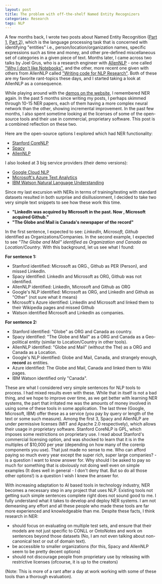 ```yaml
---
layout: post
title: The problem with off-the-shelf Named Entity Recognizers
categories: Research
tags: NLP
---
```


A few months back, I wrote two posts about Named Entity Recognition ([Part 1](https://nishkalavallabhi.github.io/NER1/), [Part 2](https://nishkalavallabhi.github.io/NER2/)), which is the language processing task that is concerned with identifying "entities" i.e., person/location/organization names, specific expressions such as time and money, and other pre-defined miscellaneous set of categories in a given piece of text. Months later, I came across two talks by Joel Grus, who is a research engineer with [AllenNLP](https://allennlp.org/) - one called ["Why I don't like Notebooks"](https://docs.google.com/presentation/d/1n2RlMdmv1p25Xy5thJUhkKGvjtV-dkAIsUXP-AL4ffI/edit#slide=id.g362da58057_0_1), and the other, more recent one given with others from AllenNLP called ["Writing code for NLP Research"](https://github.com/allenai/writing-code-for-nlp-research-emnlp2018). Both of these are my favorite rant-topics these days, and I started taking a look at AllenNLP as a consequence.

While playing around with the [demos on the website](http://demo.allennlp.org), I remembered NER again. In the past 5 months since writing my posts, I perhaps skimmed through 10-15 NER papers, each of them having a more complex neural network than the other, showing incremental improvement. In the past few months, I also spent sometime looking at the licenses of some of the open-source tools and their use in commercial, proprietary software. This post is a combined reflection on these two.

Here are the open-source options I explored which had NER functionality:
- [Stanford CoreNLP](http://corenlp.run/) 
- [Spacy](https://spacy.io/)
- [AllenNLP](https://allennlp.org/)

I also looked at 3 big service providers (their demo versions):
- [Google Cloud NLP](https://cloud.google.com/natural-language/)
- [Microsoft's Azure Text Analytics](https://azure.microsoft.com/en-ca/services/cognitive-services/text-analytics/)
- [IBM Watson Natural Language Understanding](https://www.ibm.com/watson/services/natural-language-understanding/)  

Since my last excursion with NERs in terms of training/testing with standard datasets resulted in both surprise and disillusionment, I decided to take two very simple text snippets to see how these work this time.

- **"LinkedIn was acquired by Microsoft in the past. Now , Microsoft acquired Github."**
- **"The Globe and Mail is Canada's newspaper of the record"**  

In the first sentence, I expected to see: *LinkedIn, Microsoft, Github* identified as Organizations/Companies. In the second example, I expected to see *"The Globe and Mail" identified as Organization and Canada as Location/Country*. With this background, let us see what I found:

**For sentence 1:**
- Stanford identified: Microsoft as ORG., Github as PER (Person), and missed LinkedIn.
- Spacy identified: LinkedIn and Microsoft as ORG, Github was not identified.
- AllenNLP identified: LinkedIn, Microsoft and Github as ORG
- Google's NLP identified: Microsoft as ORG, and LinkedIn and Github as "Other" (not sure what it means)
- Microsoft's Azure identified: LinkedIn and Microsoft and linked them to their Wikipedia pages and missed Github
- Watson identified Microsoft and LinkedIn as companies.  

**For sentence 2:**
- Stanford identified: "Globe" as ORG and Canada as country.
- Spacy identified: "The Globe and Mail" as a ORG and Canada as a Geo-political entity (similar to Location/Country in other tools).
- AllenNLP identified: "Globe and Mail" (without the The) as a ORG and Canada as a Location.
- Google's NLP identified: Globe and Mail, Canada, and strangely enough, **record** as entities.
- Azure identified: The Globe and Mail, Canada and linked them to Wiki pages.
- IBM Watson identified only "Canada".

These are what I considered very simple sentences for NLP tools to process. I had mixed results even with these. While that in itself is not a bad thing, and we hope to improve over time, as we get better with learning NER systems, the part that irritated me was the amounts of money involved in using some of these tools in some application. The last three (Google, Microsoft, IBM) offer these as a service (you pay by query or length of the text or some such measure). Among the first 3, Spacy and AllenNLP are under permissive licenses (MIT and Apache 2.0 respectively), which allows their usage in proprietary software. Stanford CoreNLP is GPL, which imposes some restrictions on proprietary use. I read about Stanford's commercial licensing option, and was shocked to learn that it is in the multiples of $10,000 per year (depending on how many of the corenlp components you use). That just made no sense to me. Who can afford paying so much every year except the super rich, super large companies? - is a question I want to know answer for. Why should I be asked to pay so much for something that is obviously not doing well even on simple examples (It does well in general - I don't deny that. But so do all those other options!) is a question I wish I knew the answer for. 

With increasing adaptation to AI based tools in technology industry, NER becomes a necessary step in any project that uses NLP. Existing tools not getting such simple sentences complete right does not sound good to me. I fully understand what it takes to develop and deploy NER systems. I am not demeaning any effort and all these people who made these tools are far more experienced and knowledgeable than me. Despite these facts, I think research in NER:

- should focus on evaluating on multiple test sets, and ensure that their models are not just specific to CONLL or OntoNotes and work on sentences beyond those datasets (No, I am not even talking about non-canonical text or out of domain text).
- be accessible to smaller organizations (for this, Spacy and AllenNLP seem to be pretty decent options)
- should not discourage people from proprietary use by releasing with restrictive licenses (ofcourse, it is up to the creators)

(Note: This is more of a rant after a day at work working with some of these tools than a thorough evaluation).
